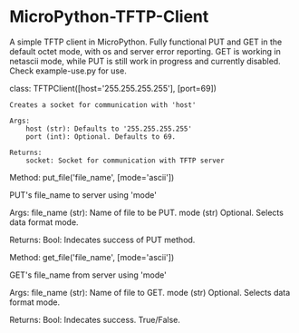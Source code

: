 # MicroPython-TFTP-Client
A simple TFTP client in MicroPython. Fully functional PUT and GET in the default octet mode, with os and server error reporting. GET is working in netascii mode, while PUT is still work in progress and currently disabled. Check example-use.py for use.

class: TFTPClient([host='255.255.255.255'], [port=69])

    Creates a socket for communication with 'host'

    Args:
        host (str): Defaults to '255.255.255.255'
        port (int): Optional. Defaults to 69.

    Returns:
        socket: Socket for communication with TFTP server

        
Method: put_file('file_name', [mode='ascii'])

  PUT's file_name to server using 'mode'

  Args:
    file_name (str): Name of file to be PUT.
    mode (str) Optional. Selects data format mode.

  Returns:
    Bool: Indecates success of PUT method.
    

Method: get_file('file_name', [mode='ascii'])

  GET's file_name from server using 'mode'

  Args:
    file_name (str): Name of file to GET.
    mode (str) Optional. Selects data format mode.

  Returns:
    Bool: Indecates success. True/False.
    
